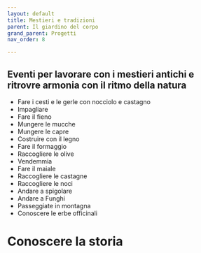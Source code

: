 ```yaml
---
layout: default
title: Mestieri e tradizioni
parent: Il giardino del corpo
grand_parent: Progetti
nav_order: 8

---
```


## Eventi per lavorare con i mestieri antichi e ritrovre armonia con il ritmo della natura

- Fare i cesti e le gerle con nocciolo e castagno
- Impagliare
- Fare il fieno
- Mungere le mucche
- Mungere le capre
- Costruire con il legno
- Fare il formaggio
- Raccogliere le olive
- Vendemmia 
- Fare il maiale
- Raccogliere le castagne
- Raccogliere le noci
- Andare a spigolare
- Andare a Funghi 
- Passeggiate in montagna
- Conoscere le erbe officinali

# Conoscere la storia